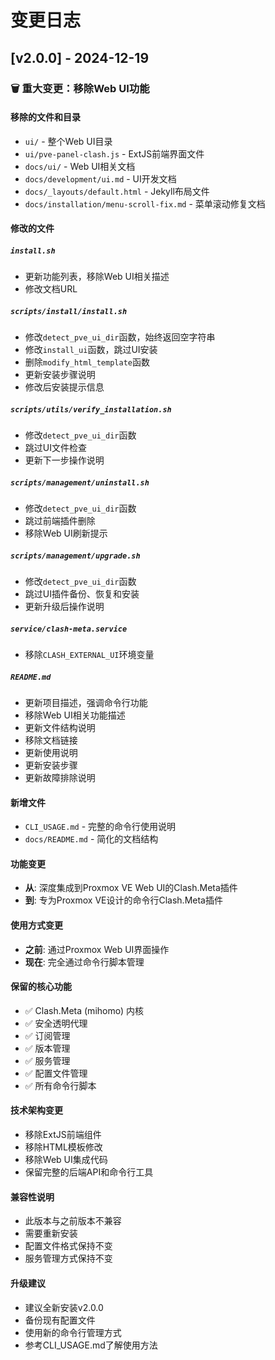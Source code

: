 # 变更日志

## [v2.0.0] - 2024-12-19

### 🗑️ 重大变更：移除Web UI功能

#### 移除的文件和目录
- `ui/` - 整个Web UI目录
- `ui/pve-panel-clash.js` - ExtJS前端界面文件
- `docs/ui/` - Web UI相关文档
- `docs/development/ui.md` - UI开发文档
- `docs/_layouts/default.html` - Jekyll布局文件
- `docs/installation/menu-scroll-fix.md` - 菜单滚动修复文档

#### 修改的文件

##### `install.sh`
- 更新功能列表，移除Web UI相关描述
- 修改文档URL

##### `scripts/install/install.sh`
- 修改`detect_pve_ui_dir`函数，始终返回空字符串
- 修改`install_ui`函数，跳过UI安装
- 删除`modify_html_template`函数
- 更新安装步骤说明
- 修改后安装提示信息

##### `scripts/utils/verify_installation.sh`
- 修改`detect_pve_ui_dir`函数
- 跳过UI文件检查
- 更新下一步操作说明

##### `scripts/management/uninstall.sh`
- 修改`detect_pve_ui_dir`函数
- 跳过前端插件删除
- 移除Web UI刷新提示

##### `scripts/management/upgrade.sh`
- 修改`detect_pve_ui_dir`函数
- 跳过UI插件备份、恢复和安装
- 更新升级后操作说明

##### `service/clash-meta.service`
- 移除`CLASH_EXTERNAL_UI`环境变量

##### `README.md`
- 更新项目描述，强调命令行功能
- 移除Web UI相关功能描述
- 更新文件结构说明
- 移除文档链接
- 更新使用说明
- 更新安装步骤
- 更新故障排除说明

#### 新增文件
- `CLI_USAGE.md` - 完整的命令行使用说明
- `docs/README.md` - 简化的文档结构

#### 功能变更
- **从**: 深度集成到Proxmox VE Web UI的Clash.Meta插件
- **到**: 专为Proxmox VE设计的命令行Clash.Meta插件

#### 使用方式变更
- **之前**: 通过Proxmox Web UI界面操作
- **现在**: 完全通过命令行脚本管理

#### 保留的核心功能
- ✅ Clash.Meta (mihomo) 内核
- ✅ 安全透明代理
- ✅ 订阅管理
- ✅ 版本管理
- ✅ 服务管理
- ✅ 配置文件管理
- ✅ 所有命令行脚本

#### 技术架构变更
- 移除ExtJS前端组件
- 移除HTML模板修改
- 移除Web UI集成代码
- 保留完整的后端API和命令行工具

#### 兼容性说明
- 此版本与之前版本不兼容
- 需要重新安装
- 配置文件格式保持不变
- 服务管理方式保持不变

#### 升级建议
- 建议全新安装v2.0.0
- 备份现有配置文件
- 使用新的命令行管理方式
- 参考CLI_USAGE.md了解使用方法
